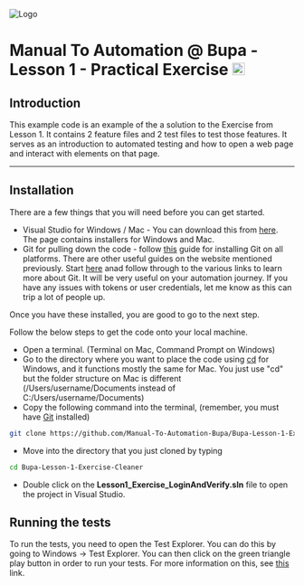 ﻿![Logo](https://www.browserstack.com/images/static/header-logo.jpg)

# Manual To Automation @ Bupa - Lesson 1 - Practical Exercise <a href="https://specflow.org/"><img src="https://specflow.org/wp-content/uploads/2021/05/SpecFlow-Icon.png" alt="playwright" height="22" /></a>

## Introduction

This example code is an example of the a solution to the Exercise from Lesson 1. It contains 2 feature files and 2 test files to test those features. It serves as an introduction to automated testing and how to open a web page and interact with elements on that page.

---

## Installation

There are a few things that you will need before you can get started.

* Visual Studio for Windows / Mac - You can download this from [here](https://visualstudio.microsoft.com/downloads/). The page contains installers for Windows and Mac.
* Git for pulling down the code - follow [this](https://git-scm.com/book/en/v2/Getting-Started-Installing-Git) guide for installing Git on all platforms. There are other useful guides on the website mentioned previously. Start [here](https://github.com/git-guides) anad follow through to the various links to learn more about Git. It will be very useful on your automation journey. If you have any issues with tokens or user credentials, let me know as this can trip a lot of people up.

Once you have these installed, you are good to go to the next step.

Follow the below steps to get the code onto your local machine.

* Open a terminal. (Terminal on Mac, Command Prompt on Windows)
* Go to the directory where you want to place the code using [cd](https://docs.microsoft.com/en-us/windows-server/administration/windows-commands/cd) for Windows, and it functions mostly the same for Mac. You just use "cd" but the folder structure on Mac is different (/Users/username/Documents instead of C:/Users/username/Documents)
* Copy the following command into the terminal, (remember, you must have [Git](https://git-scm.com/downloads) installed)
```sh
git clone https://github.com/Manual-To-Automation-Bupa/Bupa-Lesson-1-Exercise-Cleaner.git.
```
* Move into the directory that you just cloned by typing
```sh
cd Bupa-Lesson-1-Exercise-Cleaner
```
* Double click on the <b>Lesson1_Exercise_LoginAndVerify.sln</b> file to open the project in Visual Studio.

## Running the tests

To run the tests, you need to open the Test Explorer. You can do this by going to Windows -> Test Explorer. You can then click on the green triangle play button in order to run your tests. For more information on this, see [this](https://docs.microsoft.com/en-us/visualstudio/test/run-unit-tests-with-test-explorer?view=vs-2022) link.